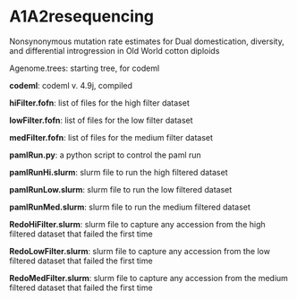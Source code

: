 # A1A2resequencing
Nonsynonymous mutation rate estimates for Dual domestication, diversity, and differential introgression in Old World cotton diploids 

Agenome.trees: starting tree, for codeml

**codeml**: codeml v. 4.9j, compiled

**hiFilter.fofn**: list of files for the high filter dataset

**lowFilter.fofn**: list of files for the low filter dataset 

**medFilter.fofn**: list of files for the medium filter dataset

**pamlRun.py**: a python script to control the paml run

**pamlRunHi.slurm**: slurm file to run the high filtered dataset

**pamlRunLow.slurm**: slurm file to run the low filtered dataset 

**pamlRunMed.slurm**: slurm file to run the medium filtered dataset

**RedoHiFilter.slurm**: slurm file to capture any accession from the high filtered dataset that failed the first time

**RedoLowFilter.slurm**: slurm file to capture any accession from the low filtered dataset that failed the first time

**RedoMedFilter.slurm**: slurm file to capture any accession from the medium filtered dataset that failed the first time
